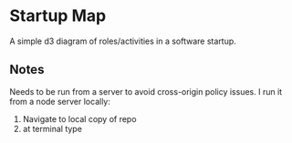 # Startup Map

A simple d3 diagram of roles/activities in a software startup.

## Notes

Needs to be run from a server to avoid cross-origin policy issues.
I run it from a node server locally:

1. Navigate to local copy of repo
2. at terminal type

```http-server .
```
